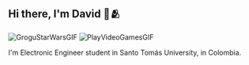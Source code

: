 ## Hi there, I'm David 👋🫂
![GroguStarWarsGIF](https://github.com/user-attachments/assets/15d11020-b3de-4ba9-bf47-815d6b0df80b)
![PlayVideoGamesGIF](https://github.com/user-attachments/assets/4b9e16c8-d2b7-4daf-b30e-a036d49ba7cc)

I'm Electronic Engineer student in Santo Tomás University, in Colombia.

<!--
**LopezzzDavid/LopezzzDavid** is a ✨ _special_ ✨ repository because its `README.md` (this file) appears on your GitHub profile.



Here are some ideas to get you started:

- 🔭 I’m currently working on ...
- 🌱 I’m currently learning ...
- 👯 I’m looking to collaborate on ...
- 🤔 I’m looking for help with ...
- 💬 Ask me about ...
- 📫 How to reach me: ...
- 😄 Pronouns: ...
- ⚡ Fun fact: ...
-->

